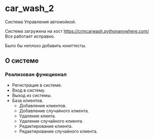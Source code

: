 # car_wash_2
Система Управления автомойкой. 

Система загружена на хост https://crmcarwash.pythonanywhere.com/
Все работает исправно. 

Было бы неплохо добавить юниттесты.

## О системе




### Реализован функционал 

* Регистрация в системе. 
* Вход в систему. 
* Выход из системы. 
* База клиентов. 
  * Добавление клиентов.
  * Добавление случайного клиента.
  * Удаление клинта.  
  * Удаление случайного клиента. 
  * Редактирование клиента. 
  * Редактирование случайного клиента. 
